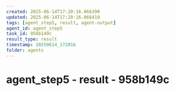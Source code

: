 ```yaml
---
created: 2025-06-14T17:20:16.066390
updated: 2025-06-14T17:20:16.066410
tags: [agent_step5, result, agent-output]
agent_id: agent_step5
task_id: 958b149c
result_type: result
timestamp: 20250614_172016
folder: agents
---
```


# agent_step5 - result - 958b149c

